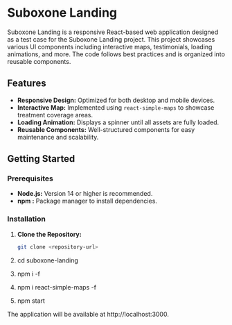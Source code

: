 # Suboxone Landing

Suboxone Landing is a responsive React-based web application designed as a test case for the Suboxone Landing project. This project showcases various UI components including interactive maps, testimonials, loading animations, and more. The code follows best practices and is organized into reusable components.

## Features

- **Responsive Design:** Optimized for both desktop and mobile devices.
- **Interactive Map:** Implemented using `react-simple-maps` to showcase treatment coverage areas.
- **Loading Animation:** Displays a spinner until all assets are fully loaded.
- **Reusable Components:** Well-structured components for easy maintenance and scalability.

## Getting Started

### Prerequisites

- **Node.js:** Version 14 or higher is recommended.
- **npm :** Package manager to install dependencies.

### Installation

1. **Clone the Repository:**

   ```bash
   git clone <repository-url>

2.  cd suboxone-landing

3.  npm i  -f

4. npm i   react-simple-maps  -f

5.  npm start

The application will be available at http://localhost:3000.
